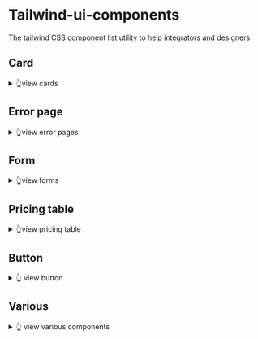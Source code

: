 # Tailwind-ui-components
The tailwind CSS component list utility to help integrators and designers

## Card
<details>
  <summary>👆view cards</summary>
  
  - basic large card : https://codepen.io/Sacha_Durand/pen/eYjJGXN
  - contact large card : https://codepen.io/Sacha_Durand/pen/KKBzvvW
  - line card : https://codepen.io/nicklove/pen/dagYZX
  - product card (e-shop) : https://codepen.io/stackdiary/pen/XWzNedN
</details>

## Error page
<details>
  <summary>👆view error pages</summary>
  
  - 404 error page : https://codepen.io/yohann76/pen/vYaGVqZ
</details>

## Form
<details>
  <summary>👆view forms</summary>
  
  - basic auth form : https://codepen.io/Sacha_Durand/pen/BaPKvbL
  - advanced dark password form : https://codepen.io/emr3rden/pen/LYBpgRR
</details>


## Pricing table
<details>
  <summary>👆view pricing table</summary>
  
  - complete pricing table : https://codepen.io/rhythm19/pen/Vwvoqwa
</details>

## Button
<details>
  <summary>👆 view button</summary>
  
  - basic button : https://codepen.io/chemouna/pen/zYrqyMw
  - simple button : https://codepen.io/salindalakmal/pen/NWGEVXe
  - toggle button : https://codepen.io/lhermann/pen/EBGZRZ
</details>

## Various
<details>
  <summary>👆 view various components</summary>
  
  - basic calendar : https://codepen.io/Harishash/pen/bGoZMdN
  - F.A.Q component : https://codepen.io/linatabla/pen/GRmyQVd
</details>
